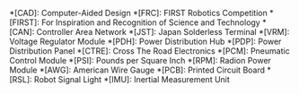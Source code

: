 *[CAD]: Computer-Aided Design
*[FRC]: FIRST Robotics Competition
*[FIRST]: For Inspiration and Recognition of Science and Technology
*[CAN]: Controller Area Network
*[JST]: Japan Solderless Terminal
*[VRM]: Voltage Regulator Module
*[PDH]: Power Distribution Hub
*[PDP]: Power Distribution Panel
*[CTRE]: Cross The Road Electronics
*[PCM]: Pneumatic Control Module
*[PSI]: Pounds per Square Inch
*[RPM]: Radion Power Module
*[AWG]: American Wire Gauge
*[PCB]: Printed Circuit Board
*[RSL]: Robot Signal Light
*[IMU]: Inertial Measurement Unit